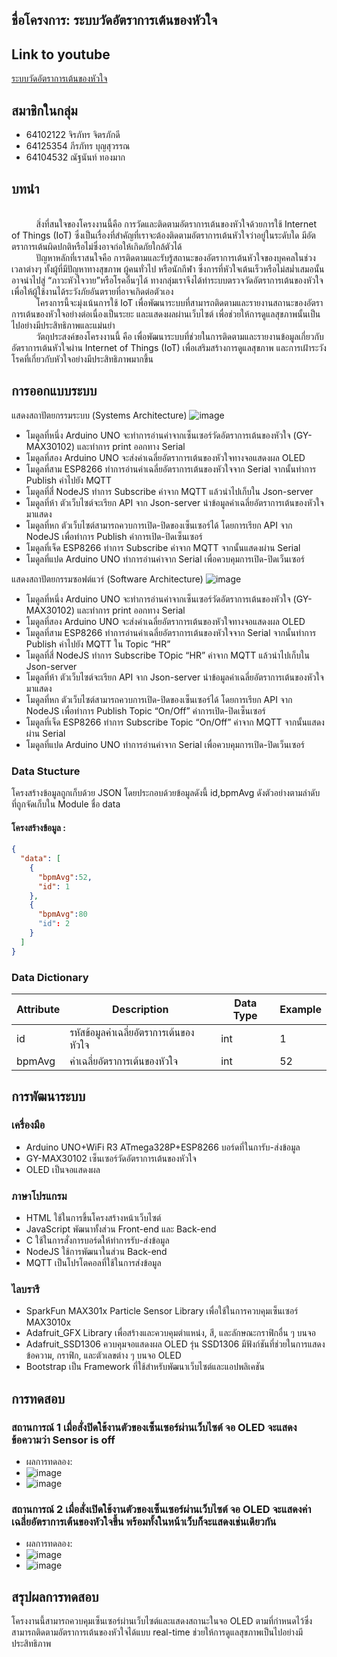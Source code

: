 ## ชื่อโครงการ: ระบบวัดอัตราการเต้นของหัวใจ
## Link to youtube
[ระบบวัดอัตราการเต้นของหัวใจ](https://www.youtube.com/watch?v=bSlVmzA1L24)
## สมาชิกในกลุ่ม
- 64102122 จิรภัทร จิตรภักดี
- 64125354 ภีรภัทร บุญสุวรรณ
- 64104532 ณัฐนันท์ ทองมาก


## บทนำ
<br>&nbsp;&nbsp;&nbsp;&nbsp;&nbsp;&nbsp;&nbsp;&nbsp;&nbsp;&nbsp;สิ่งที่สนใจของโครงงานนี้คือ การวัดและติดตามอัตราการเต้นของหัวใจด้วยการใช้ Internet of Things (IoT) ซึ่งเป็นเรื่องที่สำคัญที่เราจะต้องติดตามอัตราการเต้นหัวใจว่าอยู่ในระดับใด มีอัตตราการเต้นผิดปกติหรือไม่ซึ่งอาจก่อให้เกิดภัยใกล้ตัวได้
<br>&nbsp;&nbsp;&nbsp;&nbsp;&nbsp;&nbsp;&nbsp;&nbsp;&nbsp;&nbsp;ปัญหาหลักที่เราสนใจคือ การติดตามและรับรู้สถานะของอัตราการเต้นหัวใจของบุคคลในช่วงเวลาต่างๆ ทั้งผู้ที่มีปัญหาทางสุขภาพ ผู้คนทั่วไป หรือนักกีฬา ซึ่งการที่หัวใจเต้นเร็วหรือไม่สม่ำเสมอนั้น อาจนำไปสู่ “ภาวะหัวใจวาย”หรือโรคอื่นๆได้ ทางกลุ่มเราจีงได้ทำระบบตรวจวัดอัตราการเต้นของหัวใจ เพื่อให้ผู้ใช้งานได้ระวังภัยอันตรายที่อาจเกิดต่อตัวเอง
<br>&nbsp;&nbsp;&nbsp;&nbsp;&nbsp;&nbsp;&nbsp;&nbsp;&nbsp;&nbsp;โครงการนี้จะมุ่งเน้นการใช้ IoT เพื่อพัฒนาระบบที่สามารถติดตามและรายงานสถานะของอัตราการเต้นของหัวใจอย่างต่อเนื่องเป็นระยะ และแสดงผลผ่านเว็บไซต์ เพื่อช่วยให้การดูแลสุขภาพนั้นเป็นไปอย่างมีประสิทธิภาพและแม่นยำ
<br>&nbsp;&nbsp;&nbsp;&nbsp;&nbsp;&nbsp;&nbsp;&nbsp;&nbsp;&nbsp;วัตถุประสงค์ของโครงงานนี้ คือ เพื่อพัฒนาระบบที่ช่วยในการติดตามและรายงานข้อมูลเกี่ยวกับอัตราการเต้นหัวใจผ่าน Internet of Things (IoT) เพื่อเสริมสร้างการดูแลสุขภาพ และการเฝ้าระวังโรคที่เกี่ยวกับหัวใจอย่างมีประสิทธิภาพมากขึ้น

## การออกแบบระบบ

แสดงสถาปัตยกรรมระบบ (Systems Architecture)
![image](https://github.com/jirpathjitpakdee/Project-Iot/assets/68944270/8cb35c66-99be-4f37-85f6-4df3eb26a2bd)
- โมดูลที่หนึ่ง Arduino UNO จะทำการอ่านค่าจากเซ็นเซอร์วัดอัตราการเต้นของหัวใจ (GY-MAX30102) และทำการ print ออกทาง Serial
- โมดูลที่สอง Arduino UNO จะส่งค่าเฉลี่ยอัตราการเต้นของหัวใจทางจอแสดงผล OLED
- โมดูลที่สาม ESP8266 ทำการอ่านค่าเฉลี่ยอัตราการเต้นของหัวใจจาก Serial จากนั้นทำการ Publish ค่าไปยัง MQTT
- โมดูลที่สี่ NodeJS ทำการ Subscribe ค่าจาก MQTT แล้วนำไปเก็บใน Json-server
- โมดูลที่ห้า ตัวเว็บไซต์จะเรียก API จาก Json-server นำข้อมูลค่าเฉลี่ยอัตราการเต้นของหัวใจมาแสดง 
- โมดูลที่หก ตัวเว็บไซต์สามารถควบการเปิด-ปิดของเซ็นเซอร์ได้ โดยการเรียก API จาก NodeJS เพื่อทำการ Publish ค่าการเปิด-ปิดเซ็นเซอร์
- โมดูลที่เจ็ด ESP8266 ทำการ Subscribe ค่าจาก MQTT จากนั้นแสดงผ่าน Serial 
- โมดูลที่แปด Arduino UNO ทำการอ่านค่าจาก Serial เพื่อควบคุมการเปิด-ปิดเว็นเซอร์ 

แสดงสถาปัตยกรรมซอฟต์แวร์ (Software Architecture)
![image](https://github.com/jirpathjitpakdee/Project-Iot/assets/68944270/9f9dfe72-8432-4c5b-9d77-ca762160b867)
- โมดูลที่หนึ่ง Arduino UNO จะทำการอ่านค่าจากเซ็นเซอร์วัดอัตราการเต้นของหัวใจ (GY-MAX30102) และทำการ print ออกทาง Serial
- โมดูลที่สอง Arduino UNO จะส่งค่าเฉลี่ยอัตราการเต้นของหัวใจทางจอแสดงผล OLED
- โมดูลที่สาม ESP8266 ทำการอ่านค่าเฉลี่ยอัตราการเต้นของหัวใจจาก Serial จากนั้นทำการ Publish ค่าไปยัง MQTT ใน Topic “HR”
- โมดูลที่สี่ NodeJS ทำการ Subscribe TOpic “HR” ค่าจาก MQTT แล้วนำไปเก็บใน Json-server
- โมดูลที่ห้า ตัวเว็บไซต์จะเรียก API จาก Json-server นำข้อมูลค่าเฉลี่ยอัตราการเต้นของหัวใจมาแสดง 
- โมดูลที่หก ตัวเว็บไซต์สามารถควบการเปิด-ปิดของเซ็นเซอร์ได้ โดยการเรียก API จาก NodeJS เพื่อทำการ Publish Topic “On/Off” ค่าการเปิด-ปิดเซ็นเซอร์
- โมดูลที่เจ็ด ESP8266 ทำการ Subscribe Topic “On/Off” ค่าจาก MQTT จากนั้นแสดงผ่าน Serial 
- โมดูลที่แปด Arduino UNO ทำการอ่านค่าจาก Serial เพื่อควบคุมการเปิด-ปิดเว็นเซอร์ 

### Data Stucture
โครงสร้างข้อมูลถูกเก็บด้วย JSON โดยประกอบด้วยข้อมูลดังนี้ id,bpmAvg ดังตัวอย่างตามลำดับ ที่ถูกจัดเก็บใน Module ชื่อ data 
#### โครงสร้างข้อมูล :
```json
{
  "data": [
    {
      "bpmAvg":52,
      "id": 1
    },
    {
      "bpmAvg":80
      "id": 2
    }
  ]
}
```
### Data Dictionary
| Attribute | Description | Data Type | Example |
|--------------------|--------------------|--------------------|--------------------|
| id  |  รหัสข้อมูลค่าเฉลี่ยอัตราการเต้นของหัวใจ  | int  | 1   |
| bpmAvg  |ค่าเฉลี่ยอัตราการเต้นของหัวใจ  | int  | 52 |   
## การพัฒนาระบบ
### เครื่องมือ
- Arduino UNO+WiFi R3 ATmega328P+ESP8266 บอร์ดที่ในการับ-ส่งข้อมูล
- GY-MAX30102 เซ็นเซอร์วัดอัตราการเต้นของหัวใจ
- OLED เป็นจอแสดงผล

### ภาษาโปรแกรม 
- HTML ใช้ในการขึ้นโครงสร้างหน้าเว็บไซต์
- JavaScript พัฒนาทั้งส่วน Front-end และ Back-end
- C ใช้ในการสั่งการบอร์ดให้ทำการรับ-ส่งข้อมูล
- NodeJS ใช้การพัฒนาในส่วน Back-end
- MQTT เป็นโปรโตคอลที่ใช้ในการส่งข้อมูล

### ไลบรารี
- SparkFun MAX301x Particle Sensor Library เพื่อใช้ในการควบคุมเซ็นเซอร์ MAX3010x
- Adafruit_GFX Library เพื่อสร้างและควบคุมตำแหน่ง, สี, และลักษณะกราฟิกอื่น ๆ บนจอ
- Adafruit_SSD1306 ควบคุมจอแสดงผล OLED รุ่น SSD1306 มีฟังก์ชันที่ช่วยในการแสดงข้อความ, กราฟิก, และตัวเลขต่าง ๆ บนจอ OLED 
- Bootstrap เป็น Framework ที่ใช้สำหรับพัฒนาเว็บไซต์และแอปพลิเคชัน

## การทดสอบ
### สถานการณ์ 1 เมื่อสั่งปิดใช้งานตัวของเซ็นเซอร์ผ่านเว็บไซต์ จอ OLED จะแสดงข้อความว่า Sensor is off
- ผลการทดลอง:
- ![image](https://github.com/jirpathjitpakdee/Project-Iot/assets/68944270/c157a98c-1600-40a6-881f-372c007e9afa)
- ![image](https://github.com/jirpathjitpakdee/Project-Iot/assets/68944270/344efbc3-ddc0-4b2c-b784-6d4a10b0be71)

### สถานการณ์ 2 เมื่อสั่งเปิดใช้งานตัวของเซ็นเซอร์ผ่านเว็บไซต์ จอ OLED จะแสดงค่าเฉลี่ยอัตราการเต้นของหัวใจขึ้น พร้อมทั้งในหน้าเว็บก็จะแสดงเช่นเดียวกัน
- ผลการทดลอง:
- ![image](https://github.com/jirpathjitpakdee/Project-Iot/assets/68944270/ab3e73aa-4b31-42fa-8921-406bcc6044ee)
- ![image](https://github.com/jirpathjitpakdee/Project-Iot/assets/68944270/c51352a9-8153-4cc4-9f6d-fab315a0ae44)

## สรุปผลการทดสอบ
โครงงานนี้สามารถควบคุมเซ็นเซอร์ผ่านเว็บไซต์และแสดงสถานะในจอ OLED ตามที่กำหนดไว้ซึ่งสามารถติดตามอัตราการเต้นของหัวใจได้แบบ real-time ช่วยให้การดูแลสุขภาพเป็นไปอย่างมีประสิทธิภาพ
